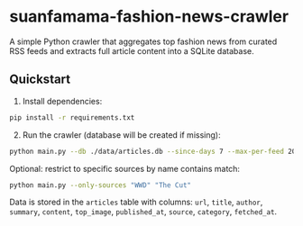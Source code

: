 # suanfamama-fashion-news-crawler

A simple Python crawler that aggregates top fashion news from curated RSS feeds and extracts full article content into a SQLite database.

## Quickstart

1. Install dependencies:

```bash
pip install -r requirements.txt
```

2. Run the crawler (database will be created if missing):

```bash
python main.py --db ./data/articles.db --since-days 7 --max-per-feed 20
```

Optional: restrict to specific sources by name contains match:

```bash
python main.py --only-sources "WWD" "The Cut"
```

Data is stored in the `articles` table with columns: `url`, `title`, `author`, `summary`, `content`, `top_image`, `published_at`, `source`, `category`, `fetched_at`.
